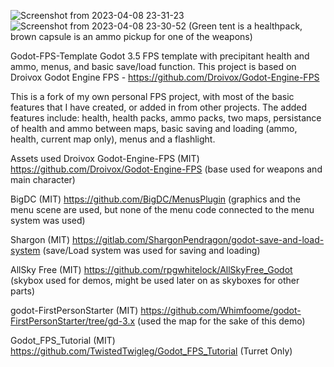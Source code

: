 ![Screenshot from 2023-04-08 23-31-23](https://user-images.githubusercontent.com/86500605/230756371-af7a31c9-77a4-4b91-ab42-bcb8e17124ac.png)
![Screenshot from 2023-04-08 23-30-52](https://user-images.githubusercontent.com/86500605/230756473-89576335-2943-4470-af27-7a2d15ae20f6.png)
(Green tent is a healthpack, brown capsule is an ammo pickup for one of the weapons)

Godot-FPS-Template
Godot 3.5 FPS template with precipitant health and ammo, menus, and basic save/load function.
This project is based on Droivox Godot Engine FPS - https://github.com/Droivox/Godot-Engine-FPS

This is a fork of my own personal FPS project, with most of the basic features that I have created, or added in from other projects. The added features include: health, health packs, ammo packs, two maps, persistance of health and ammo between maps, basic saving and loading (ammo, health, current map only), menus and a flashlight.

Assets used
Droivox Godot-Engine-FPS
(MIT)
https://github.com/Droivox/Godot-Engine-FPS
(base used for weapons and main character)

BigDC
(MIT)
https://github.com/BigDC/MenusPlugin
(graphics and the menu scene are used, but none of the menu code connected to the menu system was used)

Shargon
(MIT)
https://gitlab.com/ShargonPendragon/godot-save-and-load-system
(save/Load system was used for saving and loading)

AllSky Free
(MIT)
https://github.com/rpgwhitelock/AllSkyFree_Godot
(skybox used for demos, might be used later on as skyboxes for other parts)

godot-FirstPersonStarter
(MIT)
https://github.com/Whimfoome/godot-FirstPersonStarter/tree/gd-3.x
(used the map for the sake of this demo)

Godot_FPS_Tutorial
(MIT)
https://github.com/TwistedTwigleg/Godot_FPS_Tutorial
(Turret Only)
